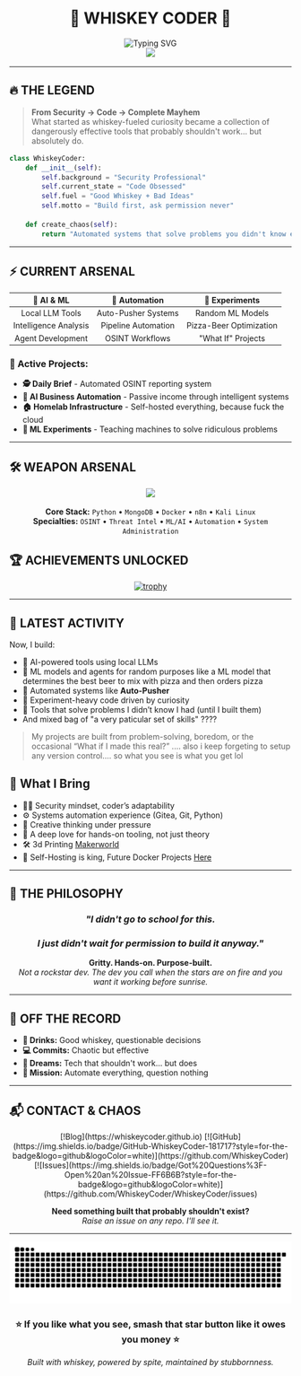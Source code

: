 # <div align="center">🥃 **WHISKEY CODER** 🥃</div>

<div align="center">
  <img src="https://readme-typing-svg.herokuapp.com?font=Fira+Code&size=28&duration=3000&pause=1000&color=F75C03&background=00000000&center=true&vCenter=true&width=600&lines=Security+%E2%86%92+Code+%E2%86%92+Chaos;Building+AI+Tools+%26+Automation;Whiskey-Fueled+Innovation;Problem+Solver+%7C+System+Breaker" alt="Typing SVG" />
</div>

<div align="center">
  <img src="https://media2.giphy.com/media/9GIE4bg4EV7UYFeP5B/giphy.gif?cid=ecf05e47zk367y6fonbkp0q24ayrrcwvjwp0sfzr6bv60aws&ep=v1_gifs_search&rid=giphy.gif&ct=g" width="400"/>
</div>

---

## 🔥 **THE LEGEND**

> **From Security → Code → Complete Mayhem**  
> What started as whiskey-fueled curiosity became a collection of dangerously effective tools that probably shouldn't work... but absolutely do.

```python
class WhiskeyCoder:
    def __init__(self):
        self.background = "Security Professional"
        self.current_state = "Code Obsessed"
        self.fuel = "Good Whiskey + Bad Ideas"
        self.motto = "Build first, ask permission never"
        
    def create_chaos(self):
        return "Automated systems that solve problems you didn't know existed"
```

---

## ⚡ **CURRENT ARSENAL**

<div align="center">
  
| 🤖 **AI & ML** | 🔁 **Automation** | 🧪 **Experiments** |
|:---:|:---:|:---:|
| Local LLM Tools | Auto-Pusher Systems | Random ML Models |
| Intelligence Analysis | Pipeline Automation | Pizza-Beer Optimization |
| Agent Development | OSINT Workflows | "What If" Projects |

</div>

### **🎯 Active Projects:**
- **🕵️ Daily Brief** - Automated OSINT reporting system
- **🤖 AI Business Automation** - Passive income through intelligent systems  
- **🏠 Homelab Infrastructure** - Self-hosted everything, because fuck the cloud
- **🧠 ML Experiments** - Teaching machines to solve ridiculous problems

---

## 🛠️ **WEAPON ARSENAL**

<div align="center">
  <img src="https://skillicons.dev/icons?i=python,html,git,wordpress,tensorflow,pytorch,mongodb,elasticsearch,docker,linux,cloudflare,digitalocean&theme=dark" />
</div>

<div align="center">
  
**Core Stack:** `Python` • `MongoDB` • `Docker` • `n8n` • `Kali Linux`  
**Specialties:** `OSINT` • `Threat Intel` • `ML/AI` • `Automation` • `System Administration`

</div>

## 🏆 **ACHIEVEMENTS UNLOCKED**

<div align="center">
  
[![trophy](https://github-profile-trophy.vercel.app/?username=WhiskeyCoder&theme=radical&no-frame=true&no-bg=true&margin-w=4&row=2&column=4)](https://github.com/ryo-ma/github-profile-trophy)

</div>

---

## 🌟 **LATEST ACTIVITY**

Now, I build:
- 🤖 AI-powered tools using local LLMs
- 🤖 ML models and agents for random purposes like a ML model that determines the best beer to mix with pizza and then orders pizza
- 🔁 Automated systems like **Auto-Pusher**
- 🧪 Experiment-heavy code driven by curiosity
- 🧱 Tools that solve problems I didn’t know I had (until I built them)
- And mixed bag of "a very paticular set of skills" ????

> My projects are built from problem-solving, boredom, or the occasional “What if I made this real?”
> .... also i keep forgeting to setup any version control.... so what you see is what you get lol 


## 💼 What I Bring

- 👨‍💻 Security mindset, coder’s adaptability
- ⚙️ Systems automation experience (Gitea, Git, Python)
- 🧠 Creative thinking under pressure
- 🧰 A deep love for hands-on tooling, not just theory
- :hammer_and_wrench: 3d Printing [Makerworld](https://makerworld.com/en/u/1366979090)
- 🤖 Self-Hosting is king, Future Docker Projects [Here](https://hub.docker.com/u/whiskeycoder) 


---

## 🎯 **THE PHILOSOPHY**

<div align="center">

### *"I didn't go to school for this.*  
### *I just didn't wait for permission to build it anyway."*

**Gritty. Hands-on. Purpose-built.**  
*Not a rockstar dev. The dev you call when the stars are on fire and you want it working before sunrise.*

</div>

---

## 🥃 **OFF THE RECORD**

- **🥃 Drinks:** Good whiskey, questionable decisions
- **💻 Commits:** Chaotic but effective  
- **🧠 Dreams:** Tech that shouldn't work... but does
- **🎯 Mission:** Automate everything, question nothing

---

## 📬 **CONTACT & CHAOS**

<div align="center">
[!Blog](https://whiskeycoder.github.io)
[![GitHub](https://img.shields.io/badge/GitHub-WhiskeyCoder-181717?style=for-the-badge&logo=github&logoColor=white)](https://github.com/WhiskeyCoder)
[![Issues](https://img.shields.io/badge/Got%20Questions%3F-Open%20an%20Issue-FF6B6B?style=for-the-badge&logo=github&logoColor=white)](https://github.com/WhiskeyCoder/WhiskeyCoder/issues)

**Need something built that probably shouldn't exist?**  
*Raise an issue on any repo. I'll see it.*

</div>

---

<div align="center">
  <img src="https://raw.githubusercontent.com/WhiskeyCoder/WhiskeyCoder/output/snake.svg" alt="Snake animation" />
</div>

<div align="center">
  
### ⭐ **If you like what you see, smash that star button like it owes you money** ⭐

*Built with whiskey, powered by spite, maintained by stubbornness.*

</div>
